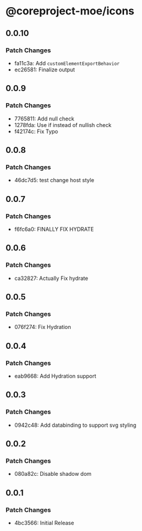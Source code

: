# @coreproject-moe/icons

## 0.0.10

### Patch Changes

-   fa11c3a: Add `customElementExportBehavior`
-   ec26581: Finalize output

## 0.0.9

### Patch Changes

-   7765811: Add null check
-   1278fda: Use if instead of nullish check
-   f42174c: Fix Typo

## 0.0.8

### Patch Changes

-   46dc7d5: test change host style

## 0.0.7

### Patch Changes

-   f6fc6a0: FINALLY FIX HYDRATE

## 0.0.6

### Patch Changes

-   ca32827: Actually Fix hydrate

## 0.0.5

### Patch Changes

-   076f274: Fix Hydration

## 0.0.4

### Patch Changes

-   eab9668: Add Hydration support

## 0.0.3

### Patch Changes

-   0942c48: Add databinding to support svg styling

## 0.0.2

### Patch Changes

-   080a82c: Disable shadow dom

## 0.0.1

### Patch Changes

-   4bc3566: Initial Release
